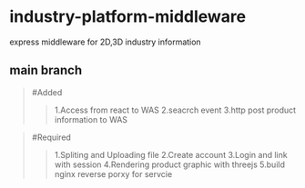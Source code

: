 industry-platform-middleware
============================
express middleware for 2D,3D industry information

main branch
-----------

>#Added
>>1.Access from react to WAS
>>2.seacrch event
>>3.http post product information to WAS

>#Required
>>1.Spliting and Uploading file
>>2.Create account
>>3.Login and link with session
>>4.Rendering product graphic with threejs
>>5.build nginx reverse porxy for servcie


